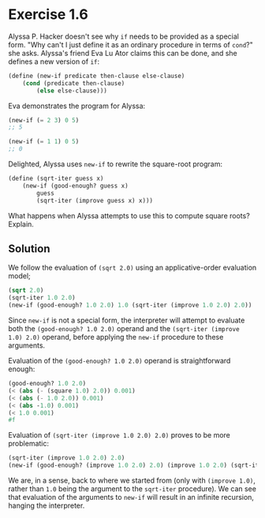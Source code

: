 Exercise 1.6
============ 

Alyssa P. Hacker doesn't see why `if` needs to be provided as a special form. "Why can't I just define it as an ordinary procedure in terms of `cond`?" she asks. Alyssa's friend Eva Lu Ator claims this can be done, and she defines a new version of `if`:

```scheme
(define (new-if predicate then-clause else-clause)
	(cond (predicate then-clause)
		(else else-clause)))
```

Eva demonstrates the program for Alyssa:

```scheme
(new-if (= 2 3) 0 5)
;; 5

(new-if (= 1 1) 0 5)
;; 0
```

Delighted, Alyssa uses `new-if` to rewrite the square-root program:

```scheme
(define (sqrt-iter guess x)
	(new-if (good-enough? guess x)
		guess
		(sqrt-iter (improve guess x) x)))
```

What happens when Alyssa attempts to use this to compute square roots? Explain.

Solution
--------

We follow the evaluation of `(sqrt 2.0)` using an applicative-order evaluation model;

```scheme
(sqrt 2.0)
(sqrt-iter 1.0 2.0)
(new-if (good-enough? 1.0 2.0) 1.0 (sqrt-iter (improve 1.0 2.0) 2.0))
```

Since `new-if` is not a special form, the interpreter will attempt to evaluate both the `(good-enough? 1.0 2.0)` operand
and the `(sqrt-iter (improve 1.0) 2.0)` operand, before applying the `new-if` procedure to these 
arguments. 

Evaluation of the `(good-enough? 1.0 2.0)` operand is straightforward enough:
```scheme
(good-enough? 1.0 2.0)
(< (abs (- (square 1.0) 2.0)) 0.001)
(< (abs (- 1.0 2.0)) 0.001)
(< (abs -1.0) 0.001)
(< 1.0 0.001)
#f
```

Evaluation of `(sqrt-iter (improve 1.0 2.0) 2.0)` proves to be more problematic:

```scheme
(sqrt-iter (improve 1.0 2.0) 2.0)
(new-if (good-enough? (improve 1.0 2.0) 2.0) (improve 1.0 2.0) (sqrt-iter (improve (improve 1.0 2.0) 2.0) 2.0))
```

We are, in a sense, back to where we started from (only with `(improve 1.0)`, rather than `1.0` being the 
argument to the `sqrt-iter` procedure). We can see that evaluation of the arguments to `new-if`
will result in an infinite recursion, hanging the interpreter.
